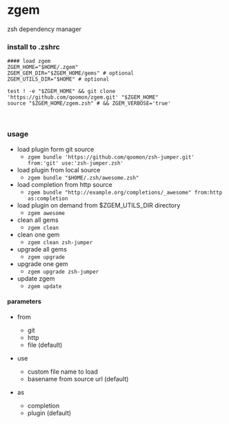 # zgem
zsh dependency manager

### install to .zshrc
  
```
#### load zgem 
ZGEM_HOME="$HOME/.zgem"
ZGEM_GEM_DIR="$ZGEM_HOME/gems" # optional
ZGEM_UTILS_DIR="$HOME" # optional

test ! -e "$ZGEM_HOME" && git clone 'https://github.com/qoomon/zgem.git' "$ZGEM_HOME"
source "$ZGEM_HOME/zgem.zsh" # && ZGEM_VERBOSE='true'
```
  
### usage
* load plugin form git source 
  * `zgem bundle 'https://github.com/qoomon/zsh-jumper.git' from:'git' use:'zsh-jumper.zsh'`
* load plugin from local source
  * `zgem bundle "$HOME/.zsh/awesome.zsh"`
* load completion from http source
  * `zgem bundle "http://example.org/completions/_awesome" from:http as:completion`
* load plugin on demand from $ZGEM_UTILS_DIR directory
  * `zgem awesome`
* clean all gems
  * `zgem clean`
* clean one gem
  * `zgem clean zsh-jumper`
* upgrade all gems
  * `zgem upgrade`
* upgrade one gem
  * `zgem upgrade zsh-jumper`
* update zgem
  * `zgem update`

#### parameters
* from
  * git
  * http
  * file (default)
  
* use
  * custom file name to load
  * basename from source url (default)
  
* as
  * completion
  * plugin (default)
